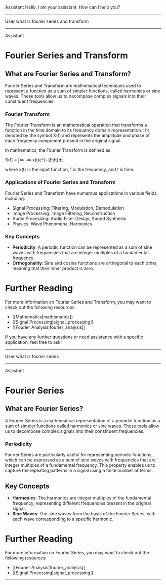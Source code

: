 Assistant
Hello, I am your assistant. How can I help you?
- - - - -
User
what is fourier series and transform
- - - - -
Assistant
# Fourier Series and Transform

## What are Fourier Series and Transform?

Fourier Series and Transform are mathematical techniques used to represent a function as a sum of simpler functions, called harmonics or sine waves. These tools allow us to decompose complex signals into their constituent frequencies.

### Fourier Transform

The Fourier Transform is an mathematical operation that transforms a function in the time domain to its frequency domain representation. It's denoted by the symbol X(f) and represents the amplitude and phase of each frequency component present in the original signal.

In mathematics, the Fourier Transform is defined as:

X(f) = ∫∞ -∞ x(t)e^{-i2πft}dt

where x(t) is the input function, f is the frequency, and t is time.

### Applications of Fourier Series and Transform

Fourier Series and Transform have numerous applications in various fields, including:

*   Signal Processing: Filtering, Modulation, Demodulation
*   Image Processing: Image Filtering, Reconstruction
*   Audio Processing: Audio Filter Design, Sound Synthesis
*   Physics: Wave Phenomena, Harmonics

### Key Concepts

*   **Periodicity**: A periodic function can be represented as a sum of sine waves with frequencies that are integer multiples of a fundamental frequency.
*   **Orthogonality**: Sine and cosine functions are orthogonal to each other, meaning that their inner product is zero.

# Further Reading

For more information on Fourier Series and Transform, you may want to check out the following resources:

*   [[Mathematics|mathematics]]
*   [[Signal Processing|signal_processing]]
*   [[Fourier Analysis|fourier_analysis]]

If you have any further questions or need assistance with a specific application, feel free to ask!
- - - - -
User
what is fourier series
- - - - -
Assistant
# Fourier Series

## What are Fourier Series?

A Fourier Series is a mathematical representation of a periodic function as a sum of simpler functions called harmonics or sine waves. These tools allow us to decompose complex signals into their constituent frequencies.

### Periodicity

Fourier Series are particularly useful for representing periodic functions, which can be expressed as a sum of sine waves with frequencies that are integer multiples of a fundamental frequency. This property enables us to capture the repeating patterns in a signal using a finite number of terms.

## Key Concepts

*   **Harmonics**: The harmonics are integer multiples of the fundamental frequency, representing different frequencies present in the original signal.
*   **Sine Waves**: The sine waves form the basis of the Fourier Series, with each wave corresponding to a specific harmonic.

# Further Reading

For more information on Fourier Series, you may want to check out the following resources:

*   [[Fourier Analysis|fourier_analysis]]
*   [[Signal Processing|signal_processing]]
- - - - -
